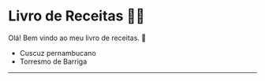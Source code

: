 # Livro de Receitas :man_cook:

Olá! Bem vindo ao meu livro de receitas. :wave:

- Cuscuz pernambucano
- Torresmo de Barriga

****
